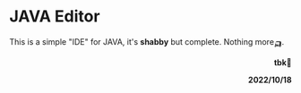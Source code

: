 # JAVA Editor

This is a simple "IDE" for JAVA, it's **shabby** but complete. Nothing more🛺.

<p align="right"><b>tbk🦥<b/></p>
<p align="right"><b>2022/10/18<b/></p>